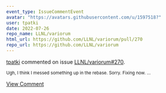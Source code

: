 ```yaml
---
event_type: IssueCommentEvent
avatar: "https://avatars.githubusercontent.com/u/1597518?"
user: tpatki
date: 2022-07-26
repo_name: LLNL/variorum
html_url: https://github.com/LLNL/variorum/pull/270
repo_url: https://github.com/LLNL/variorum
---
```


<a href='https://github.com/tpatki' target='_blank'>tpatki</a> commented on issue <a href='https://github.com/LLNL/variorum/pull/270' target='_blank'>LLNL/variorum#270</a>.

<small>Ugh, I think I messed something up in the rebase. Sorry. Fixing now....</small>

<a href='https://github.com/LLNL/variorum/pull/270' target='_blank'>View Comment</a>
